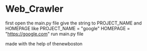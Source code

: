 # Web_Crawler

first open the main.py file
give the string to PROJECT_NAME and  HOMEPAGE 
like PROJECT_NAME = "google"
HOMEPAGE = "https://google.com"
run main.py file

made with the help of thenewboston
